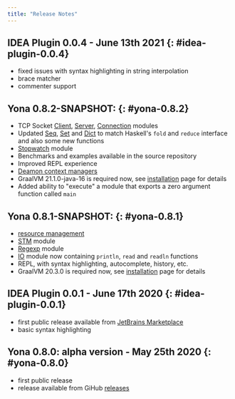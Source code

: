 ```yaml
---
title: "Release Notes"
---
```


## IDEA Plugin 0.0.4 - June 13th 2021 {: #idea-plugin-0.0.4}
- fixed issues with syntax highlighting in string interpolation
- brace matcher
- commenter support

## Yona 0.8.2-SNAPSHOT: {: #yona-0.8.2}
* TCP Socket [Client](/stdlib/socket/tcp/client), [Server](/stdlib/socket/tcp/server), [Connection](/stdlib/socket/tcp/connection) modules
* Updated [Seq](/stdlib/seq), [Set](/stdlib/set) and [Dict](/stdlib/dict) to match Haskell's `fold` and `reduce` interface and also some new functions
* [Stopwatch](/stdlib/stopwatch) module
* Benchmarks and examples available in the source repository
* Improved REPL experience
* [Deamon context managers](/features/resource-management#daemon-context-management)
* GraalVM 21.1.0-java-16 is required now, see [installation](/getting_started/installation) page for details
* Added ability to "execute" a module that exports a zero argument function called `main`

## Yona 0.8.1-SNAPSHOT: {: #yona-0.8.1}
* [resource management](/features/resource-management)
* [STM](/stdlib/stm) module
* [Regexp](/stdlib/regexp) module
* [IO](/stdlib/io) module now containing `println`, `read` and `readln` functions
* REPL, with syntax highlighting, autocomplete, history, etc.
* GraalVM 20.3.0 is required now, see [installation](/getting_started/installation) page for details

## IDEA Plugin 0.0.1 - June 17th 2020  {: #idea-plugin-0.0.1}
* first public release available from [JetBrains Marketplace](https://plugins.jetbrains.com/plugin/14536-yona-language)
* basic syntax highlighting

## Yona 0.8.0: alpha version - May 25th 2020  {: #yona-0.8.0}
* first public release
* release available from GiHub [releases](https://github.com/yona-lang/yona/releases/tag/0.8.0)
